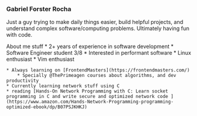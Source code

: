### Gabriel Forster Rocha

Just a guy trying to make daily things easier, build helpful projects, and understand complex software/computing problems. Ultimately having fun with code.

About me stuff
    * 2+ years of experience in software development
    * Software Engineer student 3/8
    * Interested in performant software
    * Linux enthusiast
    * Vim enthusiast

    * Always learning on [FrontendMasters](https://frontendmasters.com/)
        * Specially @ThePrimeagen courses about algorithms, and dev productivity
    * Currently learning network stuff using C
    * reading [Hands-On Network Programming with C: Learn socket programming in C and write secure and optimized network code ](https://www.amazon.com/Hands-Network-Programming-programming-optimized-ebook/dp/B07PSJKHKJ)
